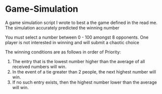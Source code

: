 # Game-Simulation
A game simulation script I wrote to best a the game defined in the read me. The simulation accurately predicted the winning number

You must select a number between 0 - 100 amongst 8 opponents. One player is not interested in winning and will submit a chaotic choice

The winning conditions are as follows in order of Priority:
1. The entry that is the lowest number higher than the average of all received numbers will win.
2. In the event of a tie greater than 2 people, the next highest number will win.
3. If no such entry exists, then the highest number lower than the average will win.

